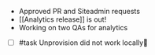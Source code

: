 - Approved PR and Siteadmin requests
- [[Analytics release]] is out!
- Working on two QAs for analytics
- [ ] #task Unprovision did not work locally📅 